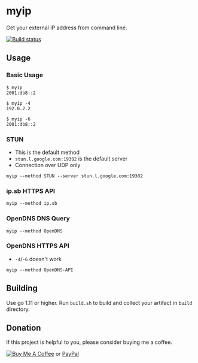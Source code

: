 # myip

Get your external IP address from command line.

[![Build status](https://dev.azure.com/nekomimiswitch/General/_apis/build/status/myip)](https://dev.azure.com/nekomimiswitch/General/_build/latest?definitionId=35)

## Usage

### Basic Usage

```shell
$ myip
2001:db8::2

$ myip -4
192.0.2.2

$ myip -6
2001:db8::2
```

### STUN

* This is the default method
* `stun.l.google.com:19302` is the default server
* Connection over UDP only

```shell
myip --method STUN --server stun.l.google.com:19302
```

### ip.sb HTTPS API

```shell
myip --method ip.sb
```

### OpenDNS DNS Query

```shell
myip --method OpenDNS
```

### OpenDNS HTTPS API

* `-4`/`-6` doesn't work

```shell
myip --method OpenDNS-API
```

## Building

Use go 1.11 or higher. Run `build.sh` to build and collect your artifact in `build` directory.

## Donation

If this project is helpful to you, please consider buying me a coffee.

[![Buy Me A Coffee](https://www.buymeacoffee.com/assets/img/custom_images/orange_img.png)](https://www.buymeacoffee.com/Jamesits) or [PayPal](https://paypal.me/Jamesits)
